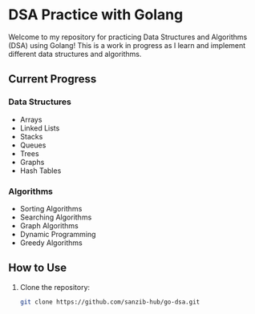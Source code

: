 # DSA Practice with Golang

Welcome to my repository for practicing Data Structures and Algorithms (DSA) using Golang! This is a work in progress as I learn and implement different data structures and algorithms.

## Current Progress

### Data Structures
- Arrays
- Linked Lists
- Stacks
- Queues
- Trees
- Graphs
- Hash Tables

### Algorithms
- Sorting Algorithms
- Searching Algorithms
- Graph Algorithms
- Dynamic Programming
- Greedy Algorithms

## How to Use

1. Clone the repository:
   ```sh
   git clone https://github.com/sanzib-hub/go-dsa.git
